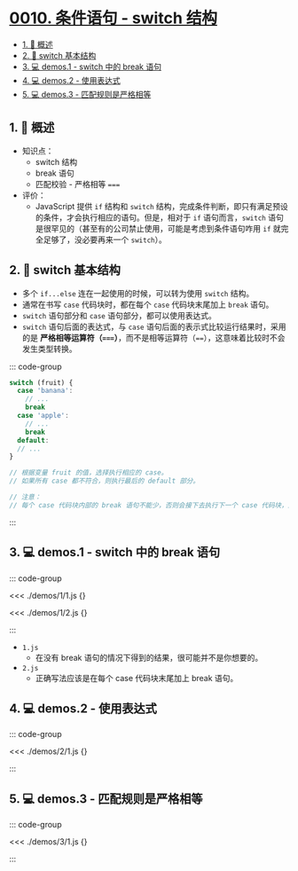 # [0010. 条件语句 - switch 结构](https://github.com/Tdahuyou/TNotes.html-css-js/tree/main/notes/0010.%20%E6%9D%A1%E4%BB%B6%E8%AF%AD%E5%8F%A5%20-%20switch%20%E7%BB%93%E6%9E%84)

<!-- region:toc -->

- [1. 📝 概述](#1--概述)
- [2. 📒 switch 基本结构](#2--switch-基本结构)
- [3. 💻 demos.1 - switch 中的 break 语句](#3--demos1---switch-中的-break-语句)
- [4. 💻 demos.2 - 使用表达式](#4--demos2---使用表达式)
- [5. 💻 demos.3 - 匹配规则是严格相等](#5--demos3---匹配规则是严格相等)

<!-- endregion:toc -->

## 1. 📝 概述

- 知识点：
  - switch 结构
  - break 语句
  - 匹配校验 - 严格相等 `===`
- 评价：
  - JavaScript 提供 `if` 结构和 `switch` 结构，完成条件判断，即只有满足预设的条件，才会执行相应的语句。但是，相对于 `if` 语句而言，`switch` 语句是很罕见的（甚至有的公司禁止使用，可能是考虑到条件语句咋用 `if` 就完全足够了，没必要再来一个 `switch`）。

## 2. 📒 switch 基本结构

- 多个 `if...else` 连在一起使用的时候，可以转为使用 `switch` 结构。
- 通常在书写 `case` 代码块时，都在每个 `case` 代码块末尾加上 `break` 语句。
- `switch` 语句部分和 `case` 语句部分，都可以使用表达式。
- `switch` 语句后面的表达式，与 `case` 语句后面的表示式比较运行结果时，采用的是 **严格相等运算符（`===`）**，而不是相等运算符（`==`），这意味着比较时不会发生类型转换。

::: code-group

```javascript [switch 基本结构]
switch (fruit) {
  case 'banana':
    // ...
    break
  case 'apple':
    // ...
    break
  default:
  // ...
}

// 根据变量 fruit 的值，选择执行相应的 case。
// 如果所有 case 都不符合，则执行最后的 default 部分。

// 注意：
// 每个 case 代码块内部的 break 语句不能少，否则会接下去执行下一个 case 代码块，而不是跳出 switch 结构。
```

:::

## 3. 💻 demos.1 - switch 中的 break 语句

::: code-group

<<< ./demos/1/1.js {}

<<< ./demos/1/2.js {}

:::

- `1.js`
  - 在没有 break 语句的情况下得到的结果，很可能并不是你想要的。
- `2.js`
  - 正确写法应该是在每个 case 代码块末尾加上 break 语句。

## 4. 💻 demos.2 - 使用表达式

::: code-group

<<< ./demos/2/1.js {}

:::

## 5. 💻 demos.3 - 匹配规则是严格相等

::: code-group

<<< ./demos/3/1.js {}

:::
